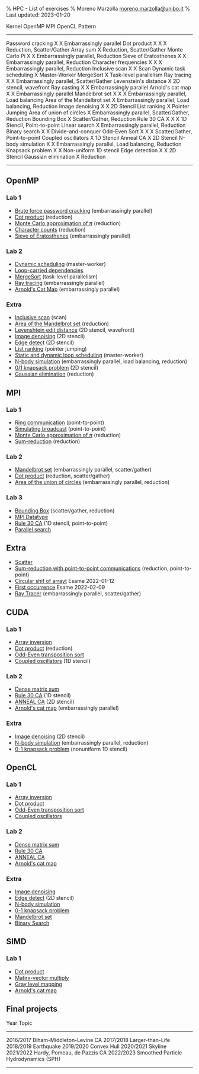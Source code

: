 % HPC - List of exercises
% Moreno Marzolla <moreno.marzolla@unibo.it>
% Last updated: 2023-01-20


Kernel                           OpenMP   MPI   OpenCL  Pattern
------------------------------ --------- ----- -------- --------------------------
Password cracking                X         X            Embarrassingly parallel
Dot product                      X         X     X      Reduction, Scatter/Gather
Array sum                                  X            Reduction, Scatter/Gather
Monte Carlo Pi                   X         X            Embarrassingly parallel, Reduction
Sieve of Eratosthenes            X               X      Embarrassingly parallel, Reduction
Character frequencies            X         X     X      Embarrassingly parallel, Reduction
Inclusive scan                   X         X            Scan
Dynamic task scheduling          X                      Master-Worker
MergeSort                        X                      Task-level parallelism
Ray tracing                      X         X            Embarrassingly parallel, Scatter/Gather
Levenstein's distance            X                      2D stencil, wavefront
Ray casting                      X               X      Embarrassingly parallel
Arnold's cat map                 X               X      Embarrassingly parallel
Mandelbrot set                   X         X     X      Embarrassingly parallel, Load balancing
Area of the Mandelbrot set       X                      Embarrassingly parallel, Load balancing, Reduction
Image denoising                  X               X      2D Stencil
List ranking                     X                      Pointer Jumping
Area of union of circles                   X            Embarrassingly parallel, Scatter/Gather, Reduction
Bounding Box                               X            Scatter/Gather, Reduction
Rule 30 CA                       X         X     X      1D Stencil, Point-to-point
Linear search                              X            Embarrassingly parallel, Reduction
Binary search                    X               X      Divide-and-conquer
Odd-Even Sort                    X         X     X      Scatter/Gather, Point-to-point
Coupled oscillators                              X      1D Stencil
Anneal CA                                        X      2D Stencil
N-body simulation                X               X      Embarrassingly parallel, Load balancing, Reduction
Knapsack problem                 X               X      Non-uniform 1D stencil
Edge detection                   X               X      2D Stencil
Gaussian elimination             X                      Reduction
------------------------------ --------- ----- -------- --------------------------

## OpenMP

### Lab 1

- [Brute force password cracking](omp-brute-force.html) (embarrassingly parallel)
- [Dot product](omp-dot.html) (reduction)
- [Monte Carlo approximation of $\pi$](omp-pi.html) (reduction)
- [Character counts](omp-letters.html) (reduction)
- [Sieve of Eratosthenes](omp-sieve.html) (embarrassingly parallel)

### Lab 2

- [Dynamic scheduling](omp-dynamic.html) (master-worker)
- [Loop-carried dependencies](omp-loop.html)
- [MergeSort](omp-mergesort.html) (task-level parallelism)
- [Ray tracing](omp-c-ray.html) (embarrassingly parallel)
- [Arnold's Cat Map](omp-cat-map.html) (embarrassingly parallel)

### Extra

- [Inclusive scan](omp-inclusive-scan.html) (scan)
- [Area of the Mandelbrot set](omp-mandelbrot-area.html) (reduction)
- [Levenshtein edit distance](omp-levenshtein.html) (2D stencil, wavefront)
- [Image denoising](omp-denoise.html) (2D stencil)
- [Edge detect](omp-edge-detect.html) (2D stencil)
- [List ranking](omp-list-ranking.html) (pointer jumping)
- [Static and dynamic loop scheduling](omp-schedule.html) (master-worker)
- [N-body simulation](omp-nbody.html) (embarrassingly parallel, load balancing, reduction)
- [0/1 knapsack problem](omp-knapsack.html) (2D stencil)
- [Gaussian elimination](omp-gaussian-elimination.html) (reduction)

## MPI

### Lab 1

- [Ring communication](mpi-ring.html) (point-to-point)
- [Simulating broadcast](mpi-my-bcast.html) (point-to-point)
- [Monte Carlo approximation of $\pi$](mpi-pi.html) (reduction)
- [Sum-reduction](mpi-sum.html) (reduction)

### Lab 2

- [Mandelbrot set](mpi-mandelbrot.html) (embarrassingly parallel, scatter/gather)
- [Dot product](mpi-dot.html) (reduction, scatter/gather)
- [Area of the union of circles](mpi-circles.html) (embarrassingly parallel, reduction)

### Lab 3

- [Bounding Box](mpi-bbox.html) (scatter/gather, reduction)
- [MPI Datatype](mpi-send-col.html)
- [Rule 30 CA](mpi-rule30.html) (1D stencil, point-to-point)
- [Parallel search](mpi-lookup.html)

## Extra

- [Scatter](mpi-my-scatter.html)
- [Sum-reduction with point-to-point communications](mpi-sum.html) (reduction, point-to-point)
- [Circular shif of arrayt](mpi-rotate-right.html) Esame 2022-01-12
- [First occurrence](mpi-first-pos.html) Esame 2022-02-09
- [Ray Tracer](mpi-c-ray.html) (embarrassingly parallel, scatter/gather)

## CUDA

### Lab 1

- [Array inversion](cuda-reverse.html)
- [Dot product](cuda-dot.html) (reduction)
- [Odd-Even transposition sort](cuda-odd-even.html)
- [Coupled oscillators](cuda-coupled-oscillators.html) (1D stencil)

### Lab 2

- [Dense matrix sum](cuda-matsum.html)
- [Rule 30 CA](cuda-rule30.html) (1D stencil)
- [ANNEAL CA](cuda-anneal.html) (2D stencil)
- [Arnold's cat map](cuda-cat-map.html) (embarrassingly parallel)

### Extra

- [Image denoising](cuda-denoise.html) (2D stencil)
- [N-body simulation](cuda-nbody.html) (embarrassingly parallel, reduction)
- [0-1 knapsack problem](cuda-knapsack.html) (nonuniform 1D stencil)

## OpenCL

### Lab 1

- [Array inversion](opencl-reverse.html)
- [Dot product](opencl-dot.html)
- [Odd-Even transposition sort](opencl-odd-even.html)
- [Coupled oscillators](opencl-coupled-oscillators.html)

### Lab 2

- [Dense matrix sum](opencl-matsum.html)
- [Rule 30 CA](opencl-rule30.html)
- [ANNEAL CA](opencl-anneal.html)
- [Arnold's cat map](opencl-cat-map.html)

### Extra

- [Image denoising](opencl-denoise.html)
- [Edge detect](opencl-edge-detect.html) (2D stencil)
- [N-body simulation](opencl-nbody.html)
- [0-1 knapsack problem](opencl-knapsack.html)
- [Mandelbrot set](opencl-mandelbrot.html)
- [Binary Search](opencl-bsearch.html)

## SIMD

### Lab 1

- [Dot product](simd-dot.html)
- [Matirx-vector multiply](simd-matmul.html)
- [Gray level mapping](simd-map-levels.html)
- [Arnold's cat map](simd-cat-map.html)

## Final projects

Year               Topic
-----------------  ----------------------------------------
2016/2017          Biham-Middleton-Levine CA
2017/2018          Larger-than-Life
2018/2019          Earthquake
2019/2020          Convex Hull
2020/2021          Skyline
2021/2022          Hardy, Pomeau, de Pazzis CA
2022/2023          Smoothed Particle Hydrodynamics (SPH)
-----------------  ----------------------------------------

